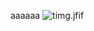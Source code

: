 aaaaaa
![timg.jfif](http://localhost:8000/media/images/body/bd334605-f0a8-4839-b52c-fd7a76d9bc75.jfif)